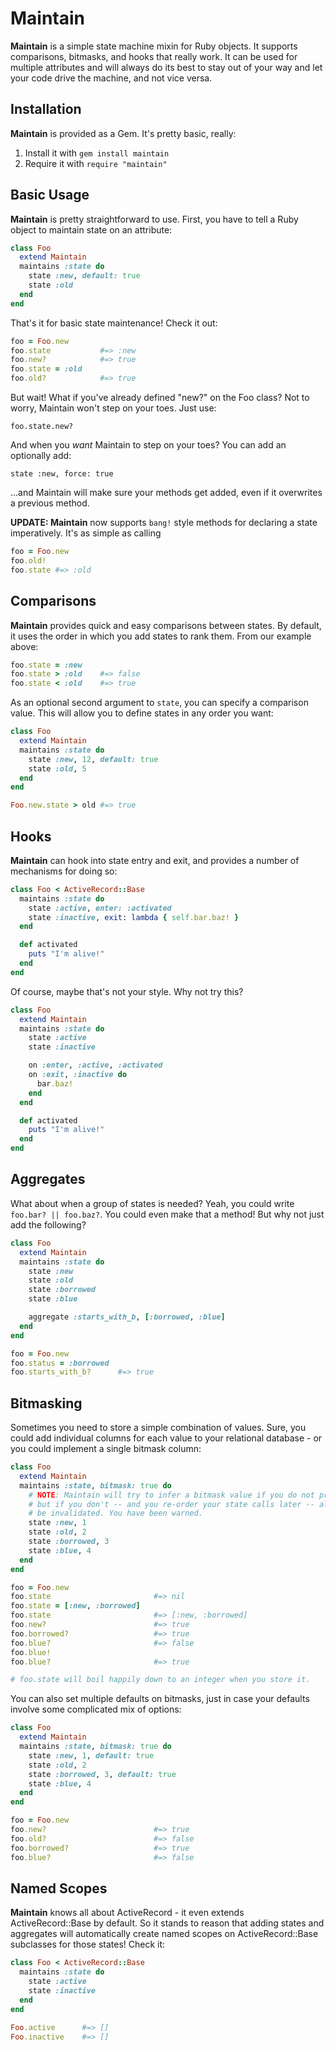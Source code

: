 Maintain
===

**Maintain** is a simple state machine mixin for Ruby objects. It supports comparisons, bitmasks,
and hooks that really work. It can be used for multiple attributes and will always do its best to
stay out of your way and let your code drive the machine, and not vice versa.

Installation
-

**Maintain** is provided as a Gem. It's pretty basic, really:

1. Install it with `gem install maintain`
2. Require it with `require "maintain"`

Basic Usage
-

**Maintain** is pretty straightforward to use. First, you have to tell a Ruby object to maintain
state on an attribute:

```ruby
class Foo
  extend Maintain
  maintains :state do
    state :new, default: true
    state :old
  end
end
```

That's it for basic state maintenance! Check it out:

```ruby
foo = Foo.new
foo.state			#=> :new
foo.new?			#=> true
foo.state = :old
foo.old?			#=> true
```

But wait! What if you've already defined "new?" on the Foo class? Not to worry, Maintain won't step on your toes. Just use:

	foo.state.new?

And when you *want* Maintain to step on your toes? You can add an optionally add:

	state :new, force: true

...and Maintain will make sure your methods get added, even if it overwrites a previous method.

**UPDATE: Maintain** now supports `bang!` style methods for declaring a state imperatively. It's as simple as calling

```ruby
foo = Foo.new
foo.old!
foo.state #=> :old
```

Comparisons
-

**Maintain** provides quick and easy comparisons between states. By default, it uses the order in which you add states to
rank them. From our example above:

```ruby
foo.state = :new
foo.state > :old	#=> false
foo.state < :old	#=> true
```

As an optional second argument to `state`, you can specify a comparison value. This will allow you to define states in any
order you want:

```ruby
class Foo
  extend Maintain
  maintains :state do
    state :new, 12, default: true
    state :old, 5
  end
end

Foo.new.state > old	#=> true
```

Hooks
-

**Maintain** can hook into state entry and exit, and provides a number of mechanisms for doing so:

```ruby
class Foo < ActiveRecord::Base
  maintains :state do
    state :active, enter: :activated
    state :inactive, exit: lambda { self.bar.baz! }
  end

  def activated
    puts "I'm alive!"
  end
end
```

Of course, maybe that's not your style. Why not try this?

```ruby
class Foo
  extend Maintain
  maintains :state do
    state :active
    state :inactive

    on :enter, :active, :activated
    on :exit, :inactive do
      bar.baz!
    end
  end

  def activated
    puts "I'm alive!"
  end
end
```


Aggregates
-

What about when a group of states is needed? Yeah, you could write `foo.bar? || foo.baz?`. You could even make that a method!
But why not just add the following?

```ruby
class Foo
  extend Maintain
  maintains :state do
    state :new
    state :old
    state :borrowed
    state :blue

    aggregate :starts_with_b, [:borrowed, :blue]
  end
end

foo = Foo.new
foo.status = :borrowed
foo.starts_with_b?		#=> true
```

Bitmasking
-

Sometimes you need to store a simple combination of values. Sure, you could add individual columns for each value to your
relational database - or you could implement a single bitmask column:

```ruby
class Foo
  extend Maintain
  maintains :state, bitmask: true do
    # NOTE: Maintain will try to infer a bitmask value if you do not provide an integer here,
    # but if you don't -- and you re-order your state calls later -- all stored bitmasks will
    # be invalidated. You have been warned.
    state :new, 1
    state :old, 2
    state :borrowed, 3
    state :blue, 4
  end
end

foo = Foo.new
foo.state 						#=> nil
foo.state = [:new, :borrowed]
foo.state 						#=> [:new, :borrowed]
foo.new? 						#=> true
foo.borrowed? 					#=> true
foo.blue? 						#=> false
foo.blue!
foo.blue? 						#=> true

# foo.state will boil happily down to an integer when you store it.
```

You can also set multiple defaults on bitmasks, just in case your defaults involve some complicated mix of options:

```ruby
class Foo
  extend Maintain
  maintains :state, bitmask: true do
    state :new, 1, default: true
    state :old, 2
    state :borrowed, 3, default: true
    state :blue, 4
  end
end

foo = Foo.new
foo.new? 						#=> true
foo.old? 						#=> false
foo.borrowed? 					#=> true
foo.blue? 						#=> false
```

Named Scopes
-

**Maintain** knows all about ActiveRecord - it even extends ActiveRecord::Base by default. So it stands to reason that adding states
and aggregates will automatically create named scopes on ActiveRecord::Base subclasses for those states! Check it:

```ruby
class Foo < ActiveRecord::Base
  maintains :state do
    state :active
    state :inactive
  end
end

Foo.active		#=> []
Foo.inactive	#=> []
```
